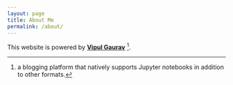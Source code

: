 ```yaml
---
layout: page
title: About Me
permalink: /about/
---
```


This website is powered by **[Vipul Gaurav](https://vipulgaurav.github.io/notebooks)** [^1].



[^1]:a blogging platform that natively supports Jupyter notebooks in addition to other formats.
